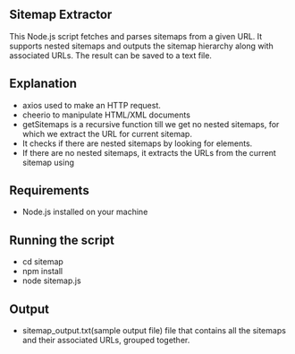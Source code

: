 ## Sitemap Extractor
This Node.js script fetches and parses sitemaps from a given URL. It supports nested sitemaps and outputs the sitemap hierarchy along with associated URLs. The result can be saved to a text file.

## Explanation
- axios used to make an HTTP request.
- cheerio to manipulate HTML/XML documents
- getSitemaps is a recursive function till we get no nested sitemaps, for which we extract the URL for 
current sitemap.
- It checks if there are nested sitemaps by looking for <sitemapindex> elements.
- If there are no nested sitemaps, it extracts the URLs from the current sitemap using <urlset>

## Requirements
- Node.js installed on your machine

## Running the script
- cd sitemap
- npm install 
- node sitemap.js

## Output
- sitemap_output.txt(sample output file) file that contains all the sitemaps and their associated URLs, grouped together.
